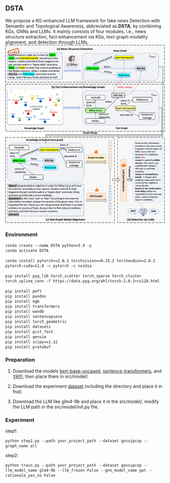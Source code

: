 ## DSTA

We propose a KG-enhanced LLM framework for fake news Detection with Semantic and Topological Awareness, abbreviated as **DSTA**, by combining KGs, GNNs and LLMs. It mainly consists of four modules, i.e., news structure extraction, fact enhancement via KGs, text-graph modality alignment, and detection through LLMs.
<img src="https://github.com/shi-caicai/DSTA/blob/master/figs/framework.png" style="zoom: 70%;" />

### Environment

```
conda create --name DSTA python=3.9 -y
conda activate DSTA

conda install pytorch==2.0.1 torchvision==0.15.2 torchaudio==2.0.2 pytorch-cuda=11.8 -c pytorch -c nvidia

pip install pyg_lib torch_scatter torch_sparse torch_cluster torch_spline_conv -f https://data.pyg.org/whl/torch-2.0.1+cu118.html

pip install peft
pip install pandas
pip install ogb
pip install transformers
pip install wandb
pip install sentencepiece
pip install torch_geometric
pip install datasets
pip install pcst_fast
pip install gensim
pip install scipy==1.12
pip install protobuf
```



### Preparation

1. Download the models [bert-base-uncased](https://huggingface.co/google-bert/bert-base-uncased), [sentence-transformers](https://huggingface.co/sentence-transformers/all-roberta-large-v1), and [YAYI](https://huggingface.co/wenge-research/yayi-uie), then place them in src/model/.
2. Download the experiment [dataset](https://www.kaggle.com/datasets/shicaicaiya/dsta-experiment-dataset) including the directory and place it in fnd/.

3. Download the LLM like glm4-9b and place it in the src/model/, modify the LLM path in the src/model/init.py file.



### Experiment

step1:

```
python step1.py --path your_project_path --dataset gossipcop --graph_name all
```

step2:

```
python train.py --path your_project_path --dataset gossipcop --llm_model_name glm4-9b --llm_frozen False --gnn_model_name gat --rationale_yes_no False
```

